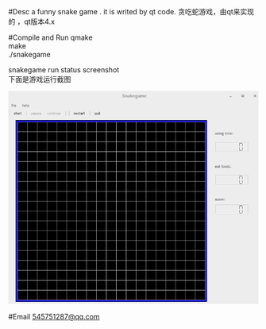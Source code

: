 #Desc 
a funny snake game . it is writed by qt code.
贪吃蛇游戏，由qt来实现的 ，qt版本4.x   
  
   
#Compile and Run
qmake     
make    
./snakegame      
   
  
  
   
snakegame run status  screenshot  
下面是游戏运行截图  
   
   
![snakegame status image](https://raw.githubusercontent.com/prownd/snakegame/master/res/images/snakegame_status.png "snakegame run status")
    
#Email
545751287@qq.com



